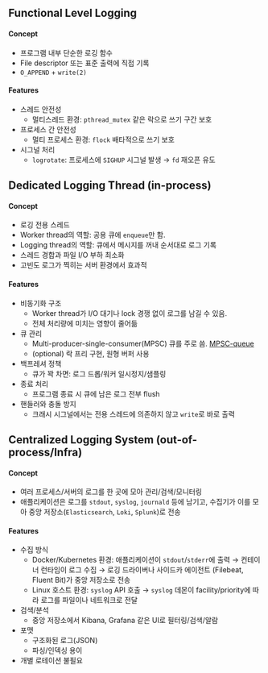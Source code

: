 ## Functional Level Logging
#### Concept
- 프로그램 내부 단순한 로깅 함수
- File descriptor 또는 표준 출력에 직접 기록
- `O_APPEND` + `write(2)`
#### Features
- 스레드 안전성
	- 멀티스레드 환경: `pthread_mutex` 같은 락으로 쓰기 구간 보호
- 프로세스 간 안전성
	- 멀티 프로세스 환경: `flock` 배타적으로 쓰기 보호
- 시그널 처리
	- `logrotate`: 프로세스에 `SIGHUP` 시그널 발생 $\rightarrow$ `fd` 재오픈 유도
## Dedicated Logging Thread (in-process)
#### Concept
- 로깅 전용 스레드
- Worker thread의 역할: 공용 큐에 `enqueue`만 함.
- Logging thread의 역할: 큐에서 메시지를 꺼내 순서대로 로그 기록
- 스레드 경합과 파일 I/O 부하 최소화
- 고빈도 로그가 찍히는 서버 환경에서 효과적
#### Features
- 비동기화 구조
	- Worker thread가 I/O 대기나 lock 경쟁 없이 로그를 남길 수 있음.
	- 전체 처리량에 미치는 영향이 줄어듦
- 큐 관리
	- Multi-producer-single-consumer(MPSC) 큐를 주로 씀. [MPSC-queue](MPSC-queue)
	- (optional) 락 프리 구현, 원형 버퍼 사용
- 백프레셔 정책
	- 큐가 꽉 차면: 로그 드롭/워커 일시정지/샘플링
- 종료 처리
	- 프로그램 종료 시 큐에 남은 로그 전부 flush
- 핸들러와 충돌 방지
	- 크래시 시그널에서는 전용 스레드에 의존하지 않고 `write`로 바로 출력
## Centralized Logging System (out-of-process/Infra)
#### Concept
- 여러 프로세스/서버의 로그를 한 곳에 모아 관리/검색/모니터링
- 애플리케이션은 로그를 `stdout`, `syslog`, `journald` 등에 남기고, 수집기가 이를 모아 중앙 저장소(`Elasticsearch`, `Loki`, `Splunk`)로 전송
#### Features
- 수집 방식
	- Docker/Kubernetes 환경: 애플리케이션이 `stdout`/`stderr`에 출력 $\rightarrow$ 컨테이너 런타임이 로그 수집 $\rightarrow$ 로깅 드라이버나 사이드카 에이전트 (Filebeat, Fluent Bit)가 중앙 저장소로 전송
	- Linux 호스트 환경: `syslog` API 호출 $\rightarrow$ `syslog` 데몬이 facility/priority에 따라 로그를 파일이나 네트워크로 전달
- 검색/분석
	- 중앙 저장소에서 Kibana, Grafana 같은 UI로 필터링/검색/알람
- 포맷
	- 구조화된 로그(JSON)
	- 파싱/인덱싱 용이
- 개별 로테이션 불필요